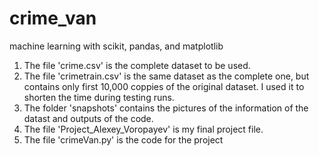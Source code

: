 # crime_van
machine learning with scikit, pandas, and matplotlib

1) The file 'crime.csv' is the complete dataset to be used.
2) The file 'crimetrain.csv' is the same dataset as the complete one, but contains only first 10,000 coppies of the original dataset.
I used it to shorten the time during testing runs.
3) The folder 'snapshots' contains the pictures of the information of the datast and outputs of the code.
4) The file 'Project_Alexey_Voropayev' is my final project file.
5) The file 'crimeVan.py' is the code for the project
